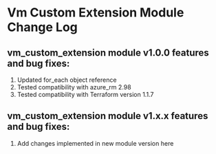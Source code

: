 # Vm Custom Extension Module Change Log

## vm_custom_extension module v1.0.0 features and bug fixes:

1. Updated for_each object reference
2. Tested compatibility with azure_rm 2.98
3. Tested compatibility with Terraform version 1.1.7

## vm_custom_extension module v1.x.x features and bug fixes:

1. Add changes implemented in new module version here
